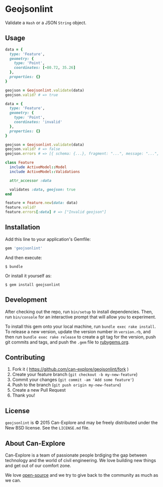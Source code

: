# Geojsonlint

Validate a `Hash` or a JSON `String` object.

## Usage

```ruby
data = {
  type: 'Feature',
  geometry: {
    type: 'Point',
    coordinates: [-80.72, 35.26]
  },
  properties: {}
}

geojson = Geojsonlint.validate(data)
geojson.valid? # => true

data = {
  type: 'Feature',
  geometry: {
    type: 'Point',
    coordinates: 'invalid'
  },
  properties: {}
}

geojson = Geojsonlint.validate(data)
geojson.valid? # => false
geojson.errors # => [{ schema: {...}, fragment: "...", message: "...", failed_attribute: "...", errors: [...] }]
```

```ruby
class Feature
  include ActiveModel::Model
  include ActiveModel::Validations

  attr_accessor :data

  validates :data, geojson: true
end

feature = Feature.new(data: data)
feature.valid?
feature.errors[:data] # => ["Invalid geojson"]
```

## Installation

Add this line to your application's Gemfile:

```ruby
gem 'geojsonlint'
```

And then execute:

    $ bundle

Or install it yourself as:

    $ gem install geojsonlint

## Development

After checking out the repo, run `bin/setup` to install dependencies. Then, run `bin/console` for an interactive prompt that will allow you to experiment.

To install this gem onto your local machine, run `bundle exec rake install`. To release a new version, update the version number in `version.rb`, and then run `bundle exec rake release` to create a git tag for the version, push git commits and tags, and push the `.gem` file to [rubygems.org](https://rubygems.org).

## Contributing

1. Fork it ( https://github.com/can-explore/geojsonlint/fork )
2. Create your feature branch (`git checkout -b my-new-feature`)
3. Commit your changes (`git commit -am 'Add some feature'`)
4. Push to the branch (`git push origin my-new-feature`)
5. Create a new Pull Request
6. Thank you!
## License

`geojsonlint` is © 2015 Can-Explore and may be freely distributed under the New BSD license. See the `LICENSE.md` file.

## About Can-Explore

Can-Explore is a team of passionate people brdiging the gap between technology and the world of civil engineering. We love building new things and get out of our comfort zone.

We love [open-source](https://github.com/can-explore) and we try to give back to the community as much as we can.
